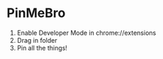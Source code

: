 PinMeBro
========

1) Enable Developer Mode in chrome://extensions
2) Drag in folder
3) Pin all the things!
